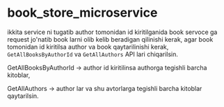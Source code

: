 # book_store_microservice

ikkita service ni tugatib author tomonidan id kiritilganida book servoce ga request jo'natib book larni olib kelib
beradigan qilinishi kerak, agar book tomonidan id kiritilsa author va book qaytarilinishi kerak, `GetAllBooksByAuthorId` va `GetAllAuthors` API lari chiqarilsin.

GetAllBooksByAuthorId -> author id kiritilinsa authorga tegishli barcha kitoblar,

GetAllAuthors -> author lar va shu avtorlarga tegishli barcha kitoblar qaytarilsin.
